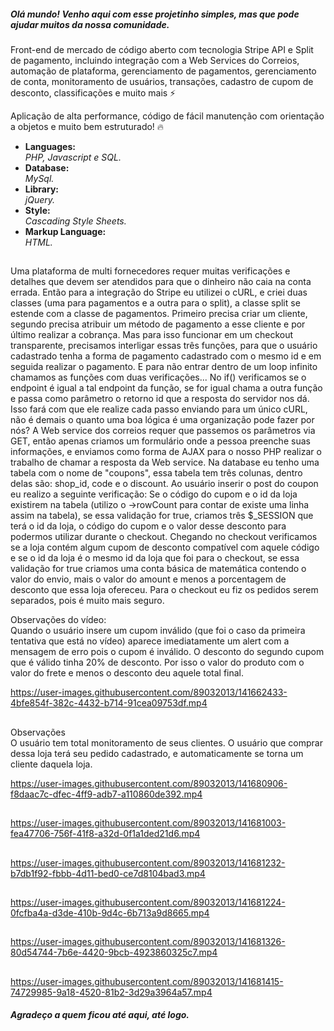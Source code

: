 <h5>Olá mundo! Venho aqui com esse projetinho simples, mas que pode ajudar muitos da nossa comunidade.</h5>
<p>Front-end de mercado de código aberto com tecnologia Stripe API e Split de pagamento, incluindo integração com a Web Services do Correios, automação de plataforma, gerenciamento de pagamentos, gerenciamento de conta, monitoramento de usuários, transações, cadastro de cupom de desconto, classificações e muito mais ⚡</p>
<span>Aplicação de alta performance, código de fácil manutenção com orientação a objetos e muito bem estruturado! 🔥</span>



<ul>
<li>
  <strong>Languages: <br /></strong>
  <i>PHP, Javascript e SQL.</i>
 </li>

<li>
  <strong>Database: </br /></strong>
  <i>MySql.</i>
</li>

<li>
  <strong>Library: <br /></strong>
  <i>jQuery.</i>
</li>

<li>
  <strong>Style: <br /></strong>
  <i>Cascading Style Sheets.</i>
</li>

<li>
  <strong>Markup Language: <br /></strong>
  <i>HTML.</i>
</li>
</ul>


##


<span>Uma plataforma de multi fornecedores requer muitas verificações e detalhes que devem ser atendidos para que o dinheiro não caia na conta errada. Então para a integração do Stripe eu utilizei o cURL, e criei duas classes (uma para pagamentos e a outra para o split), a classe split se estende com a classe de pagamentos. Primeiro precisa criar um cliente, segundo precisa atribuir um método de pagamento a esse cliente e por último realizar a cobrança. Mas para isso funcionar em um checkout transparente, precisamos interligar essas três funções, para que o usuário cadastrado tenha a forma de pagamento cadastrado com o mesmo id e em seguida realizar o pagamento. E para não entrar dentro de um loop infinito chamamos as funções com duas verificações... No if() verificamos se o endpoint é igual a tal endpoint da função, se for
igual chama a outra função e passa como parâmetro o retorno id que a resposta do servidor nos dá. Isso fará com que ele realize cada passo enviando para um único cURL, não é demais o quanto uma boa lógica é uma organização pode fazer por nós?
A Web service dos correios requer que passemos os parâmetros via GET, então apenas criamos um formulário onde a pessoa preenche suas informações, e enviamos como forma de AJAX para o nosso PHP realizar o trabalho de chamar a resposta da Web service.
Na database eu tenho uma tabela com o nome de "coupons", essa tabela tem três colunas, dentro delas são: shop_id, code e o discount. Ao usuário inserir o post do coupon eu realizo a seguinte verificação: Se o código do cupom e o id da loja existirem na tabela (utilizo o ->rowCount para contar de existe uma linha assim na tabela), se essa validação for true, criamos três $_SESSION que terá o id da loja, o código do cupom e o valor desse desconto para podermos utilizar durante o checkout.
Chegando no
checkout verificamos se a loja contém algum cupom de desconto compatível com aquele código e se o id da loja é o mesmo id da loja que foi para o checkout, se essa validação for true criamos uma conta básica de matemática contendo o valor do envio, mais o valor do amount e menos a porcentagem de desconto que essa loja ofereceu.
Para o checkout eu fiz os pedidos serem separados, pois é muito mais seguro.</span>


<span>Observações do vídeo: <br />
      Quando o usuário insere um cupom inválido (que foi o caso da primeira tentativa que está no vídeo) aparece imediatamente um alert com a mensagem de erro pois o cupom é           inválido.
      O desconto do segundo cupom que é válido tinha 20% de desconto. Por isso o valor do produto com o valor do frete e menos o desconto deu aquele total final.
</span>


https://user-images.githubusercontent.com/89032013/141662433-4bfe854f-382c-4432-b714-91cea09753df.mp4

##
<span>Observações <br />
      O usuário tem total monitoramento de seus clientes. O usuário que comprar dessa loja terá seu pedido cadastrado, e automaticamente se torna um cliente daquela loja. <br />
</span>


https://user-images.githubusercontent.com/89032013/141680906-f8daac7c-dfec-4ff9-adb7-a110860de392.mp4

##

https://user-images.githubusercontent.com/89032013/141681003-fea47706-756f-41f8-a32d-0f1a1ded21d6.mp4

##

https://user-images.githubusercontent.com/89032013/141681232-b7db1f92-fbbb-4d11-bed0-ce7d8104bad3.mp4

##

https://user-images.githubusercontent.com/89032013/141681224-0fcfba4a-d3de-410b-9d4c-6b713a9d8665.mp4

##

https://user-images.githubusercontent.com/89032013/141681326-80d54744-7b6e-4420-9bcb-4923860325c7.mp4

##

https://user-images.githubusercontent.com/89032013/141681415-74729985-9a18-4520-81b2-3d29a3964a57.mp4


<h5>Agradeço a quem ficou até aqui, até logo.</h5>

